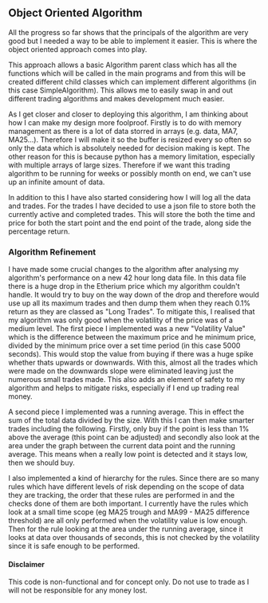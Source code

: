 ## Object Oriented Algorithm

All the progress so far shows that the principals of the algorithm are very good but I needed a way to be able to implement it easier. This is where the object oriented approach comes into play.

This approach allows a basic Algorithm parent class which has all the functions which will be called in the main programs and from this will be created different child classes which can implement different algorithms (in this case SimpleAlgorithm). This allows me to easily swap in and out different trading algorithms and makes development much easier. 

As I get closer and closer to deploying this algorithm, I am thinking about how I can make my design more foolproof. Firstly is to do with memory management as there is a lot of data storred in arrays (e.g. data, MA7, MA25...). Therefore I will make it so the buffer is resized every so often so only the data which is absolutely needed for decision making is kept. The other reason for this is because python has a memory limitation, especially with multiple arrays of large sizes. Therefore if we want this trading algorithm to be running for weeks or possibly month on end, we can't use up an infinite amount of data.

In addition to this I have also started considering how I will log all the data and trades. For the trades I have decided to use a json file to store both the currently active and completed trades. This will store the both the time and price for both the start point and the end point of the trade, along side the percentage return.

### Algorithm Refinement

I have made some crucial changes to the algorithm after analysing my algorithm's performance on a new 42 hour long data file. In this data file there is a huge drop in the Etherium price which my algorithm couldn't handle. It would try to buy on the way down of the drop and therefore would use up all its maximum trades and then dump them when they reach 0.1% return as they are classed as "Long Trades". To mitigate this, I realised that my algorithm was only good when the volatility of the price was of a medium level. The first piece I implemented was a new "Volatility Value" which is the difference between the maximum price and he minimum price, divided by the minimum price over a set time period (in this case 5000 seconds). This would stop the value from buying if there was a huge spike whether thats upwards or downwards. With this, almost all the trades which were made on the downwards slope were eliminated leaving just the numerous small trades made. This also adds an element of safety to my algorithm and helps to mitigate risks, especially if I end up trading real money.

A second piece I implemented was a running average. This in effect the sum of the total data divided by the size. With this I can then make smarter trades including the following. Firstly, only buy if the point is less than 1% above the average (this point can be adjusted) and secondly also look at the area under the graph between the current data point and the running average. This means when a really low point is detected and it stays low, then we should buy.

I also implemented a kind of hierarchy for the rules. Since there are so many rules which have different levels of risk depending on the scope of data they are tracking, the order that these rules are performed in and the checks done of them are both important. I currently have the rules which look at a small time scope (eg MA25 trough and MA99 - MA25 difference threshold) are all only performed when the volatility value is low enough. Then for the rule looking at the area under the running average, since it looks at data over thousands of seconds, this is not checked by the volatility since it is safe enough to be performed.

#### Disclaimer
This code is non-functional and for concept only. Do not use to trade as I will not be responsible for any money lost.
